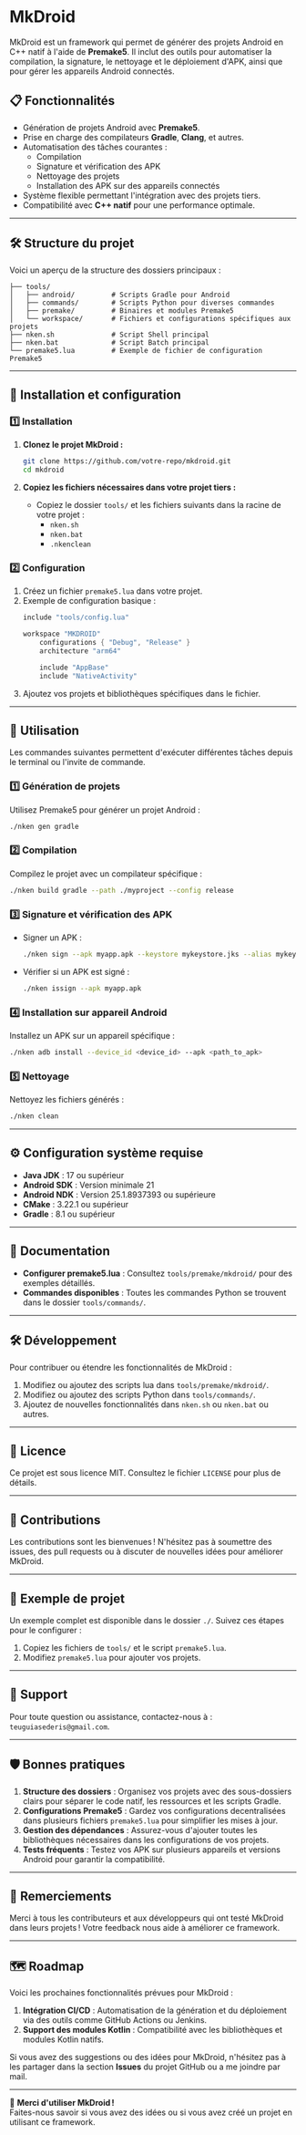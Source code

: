 
# MkDroid

MkDroid est un framework qui permet de générer des projets Android en C++ natif à l'aide de **Premake5**. 
Il inclut des outils pour automatiser la compilation, la signature, le nettoyage et le déploiement d'APK, 
ainsi que pour gérer les appareils Android connectés.

## 📋 Fonctionnalités

- Génération de projets Android avec **Premake5**.
- Prise en charge des compilateurs **Gradle**, **Clang**, et autres.
- Automatisation des tâches courantes :
  - Compilation
  - Signature et vérification des APK
  - Nettoyage des projets
  - Installation des APK sur des appareils connectés
- Système flexible permettant l'intégration avec des projets tiers.
- Compatibilité avec **C++ natif** pour une performance optimale.

---

## 🛠️ Structure du projet

Voici un aperçu de la structure des dossiers principaux :

```
├── tools/
│   ├── android/         # Scripts Gradle pour Android
│   ├── commands/        # Scripts Python pour diverses commandes
│   ├── premake/         # Binaires et modules Premake5
│   └── workspace/       # Fichiers et configurations spécifiques aux projets
├── nken.sh              # Script Shell principal
├── nken.bat             # Script Batch principal
└── premake5.lua         # Exemple de fichier de configuration Premake5
```

---

## 🚀 Installation et configuration

### 1️⃣ Installation

1. **Clonez le projet MkDroid :**
   ```bash
   git clone https://github.com/votre-repo/mkdroid.git
   cd mkdroid
   ```

2. **Copiez les fichiers nécessaires dans votre projet tiers :**
   - Copiez le dossier `tools/` et les fichiers suivants dans la racine de votre projet :
     - `nken.sh`
     - `nken.bat`
     - `.nkenclean`

### 2️⃣ Configuration

1. Créez un fichier `premake5.lua` dans votre projet.
2. Exemple de configuration basique :
   ```lua
   include "tools/config.lua"

   workspace "MKDROID"
       configurations { "Debug", "Release" }
       architecture "arm64"

       include "AppBase"
       include "NativeActivity"
   ```
3. Ajoutez vos projets et bibliothèques spécifiques dans le fichier.

---

## 🔧 Utilisation

Les commandes suivantes permettent d'exécuter différentes tâches depuis le terminal ou l'invite de commande.

### 1️⃣ Génération de projets

Utilisez Premake5 pour générer un projet Android :
```bash
./nken gen gradle
```

### 2️⃣ Compilation

Compilez le projet avec un compilateur spécifique :
```bash
./nken build gradle --path ./myproject --config release
```

### 3️⃣ Signature et vérification des APK

- Signer un APK :
  ```bash
  ./nken sign --apk myapp.apk --keystore mykeystore.jks --alias mykeyalias --storepass mystorepass --keypass mykeypass
  ```

- Vérifier si un APK est signé :
  ```bash
  ./nken issign --apk myapp.apk
  ```

### 4️⃣ Installation sur appareil Android

Installez un APK sur un appareil spécifique :
```bash
./nken adb install --device_id <device_id> --apk <path_to_apk>
```

### 5️⃣ Nettoyage

Nettoyez les fichiers générés :
```bash
./nken clean
```

---

## ⚙️ Configuration système requise

- **Java JDK** : 17 ou supérieur
- **Android SDK** : Version minimale 21
- **Android NDK** : Version 25.1.8937393 ou supérieure
- **CMake** : 3.22.1 ou supérieur
- **Gradle** : 8.1 ou supérieur

---

## 📖 Documentation

- **Configurer premake5.lua** : Consultez `tools/premake/mkdroid/` pour des exemples détaillés.
- **Commandes disponibles** : Toutes les commandes Python se trouvent dans le dossier `tools/commands/`.

---

## 🛠️ Développement

Pour contribuer ou étendre les fonctionnalités de MkDroid :
1. Modifiez ou ajoutez des scripts lua dans `tools/premake/mkdroid/`.
1. Modifiez ou ajoutez des scripts Python dans `tools/commands/`.
2. Ajoutez de nouvelles fonctionnalités dans `nken.sh` ou `nken.bat` ou autres.

---

## 📜 Licence

Ce projet est sous licence MIT. Consultez le fichier `LICENSE` pour plus de détails.

---

## 🤝 Contributions

Les contributions sont les bienvenues ! N'hésitez pas à soumettre des issues, des pull requests ou à discuter de nouvelles idées pour améliorer MkDroid.

---

## 🧩 Exemple de projet

Un exemple complet est disponible dans le dossier `./`. Suivez ces étapes pour le configurer :
1. Copiez les fichiers de `tools/` et le script `premake5.lua`.
2. Modifiez `premake5.lua` pour ajouter vos projets.

---

## 💬 Support

Pour toute question ou assistance, contactez-nous à : `teuguiasederis@gmail.com`.

---

## 🛡️ Bonnes pratiques

1. **Structure des dossiers** : Organisez vos projets avec des sous-dossiers clairs pour séparer le code natif, les ressources et les scripts Gradle.
2. **Configurations Premake5** : Gardez vos configurations decentralisées dans plusieurs fichiers `premake5.lua` pour simplifier les mises à jour.
3. **Gestion des dépendances** : Assurez-vous d'ajouter toutes les bibliothèques nécessaires dans les configurations de vos projets.
4. **Tests fréquents** : Testez vos APK sur plusieurs appareils et versions Android pour garantir la compatibilité.

---

## 🌟 Remerciements

Merci à tous les contributeurs et aux développeurs qui ont testé MkDroid dans leurs projets ! Votre feedback nous aide à améliorer ce framework.

---

## 🗺️ Roadmap

Voici les prochaines fonctionnalités prévues pour MkDroid :
1. **Intégration CI/CD** : Automatisation de la génération et du déploiement via des outils comme GitHub Actions ou Jenkins.
2. **Support des modules Kotlin** : Compatibilité avec les bibliothèques et modules Kotlin natifs.

Si vous avez des suggestions ou des idées pour MkDroid, n'hésitez pas à les partager dans la section **Issues** du projet GitHub ou a me joindre par mail.

---

🎉 **Merci d'utiliser MkDroid !**  
Faites-nous savoir si vous avez des idées ou si vous avez créé un projet en utilisant ce framework.
